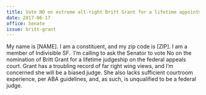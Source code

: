 ```yaml
---
title: Vote NO on extreme alt-right Britt Grant for a lifetime appointment to the federal appeals court.
date: 2017-06-17
office: Senate
issue: britt-grant
---
```


My name is [NAME]. I am a constituent, and my zip code is [ZIP]. I am a member of Indivisible SF.
​
​I’m calling to ask the Senator to vote No on the nomination of Britt Grant for a lifetime judgeship on the federal appeals court. Grant has a troubling record of far right wing views, and I’m concerned she will be a biased judge. She also lacks sufficient courtroom experience, per ABA guidelines, and, as such, is unqualified to be a federal judge.